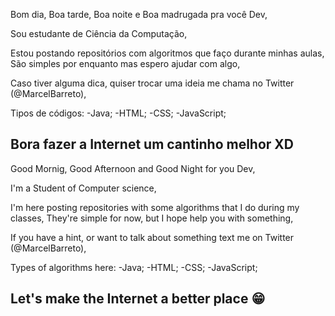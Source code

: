 Bom dia, Boa tarde, Boa noite e Boa madrugada pra você Dev,

Sou estudante de Ciência da Computação,

Estou postando repositórios com algoritmos que faço durante minhas aulas,
São simples por enquanto mas espero ajudar com algo,

Caso tiver alguma dica, quiser trocar uma ideia me chama no Twitter (@MarcelBarreto),

Tipos de códigos:
-Java;
-HTML;
-CSS;
-JavaScript;

Bora fazer a Internet um cantinho melhor XD
--------------------------------------------------

Good Mornig, Good Afternoon and Good Night for you Dev,

I'm a Student of Computer science,

I'm here posting repositories with some algorithms that I do during my classes,
They're simple for now, but I hope help you with something,

If you have a hint, or want to talk about something text me on Twitter (@MarcelBarreto),

Types of algorithms here:
-Java;
-HTML;
-CSS;
-JavaScript;

Let's make the Internet a better place 😁
--------------------------------------------------

